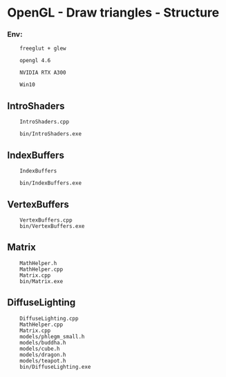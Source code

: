 # OpenGL - Draw triangles - Structure 
 ### Env:      
        freeglut + glew

        opengl 4.6

        NVIDIA RTX A300 

        Win10

## IntroShaders

        IntroShaders.cpp

        bin/IntroShaders.exe

## IndexBuffers

        IndexBuffers

        bin/IndexBuffers.exe

## VertexBuffers

        VertexBuffers.cpp
        bin/VertexBuffers.exe

## Matrix

        MathHelper.h
        MathHelper.cpp
        Matrix.cpp
        bin/Matrix.exe

## DiffuseLighting

        DiffuseLighting.cpp
        MathHelper.cpp
        Matrix.cpp
        models/phlegm_small.h
        models/buddha.h
        models/cube.h
        models/dragon.h
        models/teapot.h
        bin/DiffuseLighting.exe

